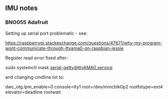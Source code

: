 ## IMU notes

### BNO055 Adafruit

Setting up serial port problematic - see:

https://raspberrypi.stackexchange.com/questions/47671/why-my-program-wont-communicate-through-ttyama0-on-raspbian-jessie

Register read error fixed after:

sudo systemctl mask serial-getty@ttyAMA0.service

and changing cmdline.txt to:

dwc_otg.lpm_enable=0 console=tty1 root=/dev/mmcblk0p2 rootfstype=ext4 elevator=deadline rootwait
